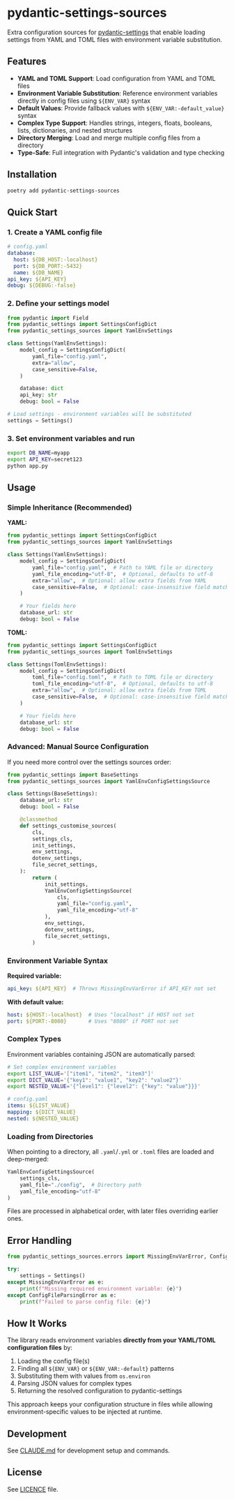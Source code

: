 # pydantic-settings-sources

Extra configuration sources for [pydantic-settings](https://github.com/pydantic/pydantic-settings) that enable loading settings from YAML and TOML files with environment variable substitution.

## Features

- **YAML and TOML Support**: Load configuration from YAML and TOML files
- **Environment Variable Substitution**: Reference environment variables directly in config files using `${ENV_VAR}` syntax
- **Default Values**: Provide fallback values with `${ENV_VAR:-default_value}` syntax
- **Complex Type Support**: Handles strings, integers, floats, booleans, lists, dictionaries, and nested structures
- **Directory Merging**: Load and merge multiple config files from a directory
- **Type-Safe**: Full integration with Pydantic's validation and type checking

## Installation

```bash
poetry add pydantic-settings-sources
```

## Quick Start

### 1. Create a YAML config file

```yaml
# config.yaml
database:
  host: ${DB_HOST:-localhost}
  port: ${DB_PORT:-5432}
  name: ${DB_NAME}
api_key: ${API_KEY}
debug: ${DEBUG:-false}
```

### 2. Define your settings model

```python
from pydantic import Field
from pydantic_settings import SettingsConfigDict
from pydantic_settings_sources import YamlEnvSettings

class Settings(YamlEnvSettings):
    model_config = SettingsConfigDict(
        yaml_file="config.yaml",
        extra="allow",
        case_sensitive=False,
    )

    database: dict
    api_key: str
    debug: bool = False

# Load settings - environment variables will be substituted
settings = Settings()
```

### 3. Set environment variables and run

```bash
export DB_NAME=myapp
export API_KEY=secret123
python app.py
```

## Usage

### Simple Inheritance (Recommended)

**YAML:**
```python
from pydantic_settings import SettingsConfigDict
from pydantic_settings_sources import YamlEnvSettings

class Settings(YamlEnvSettings):
    model_config = SettingsConfigDict(
        yaml_file="config.yaml",  # Path to YAML file or directory
        yaml_file_encoding="utf-8",  # Optional, defaults to utf-8
        extra="allow",  # Optional: allow extra fields from YAML
        case_sensitive=False,  # Optional: case-insensitive field matching
    )

    # Your fields here
    database_url: str
    debug: bool = False
```

**TOML:**
```python
from pydantic_settings import SettingsConfigDict
from pydantic_settings_sources import TomlEnvSettings

class Settings(TomlEnvSettings):
    model_config = SettingsConfigDict(
        toml_file="config.toml",  # Path to TOML file or directory
        toml_file_encoding="utf-8",  # Optional, defaults to utf-8
        extra="allow",  # Optional: allow extra fields from TOML
        case_sensitive=False,  # Optional: case-insensitive field matching
    )

    # Your fields here
    database_url: str
    debug: bool = False
```

### Advanced: Manual Source Configuration

If you need more control over the settings sources order:

```python
from pydantic_settings import BaseSettings
from pydantic_settings_sources import YamlEnvConfigSettingsSource

class Settings(BaseSettings):
    database_url: str
    debug: bool = False

    @classmethod
    def settings_customise_sources(
        cls,
        settings_cls,
        init_settings,
        env_settings,
        dotenv_settings,
        file_secret_settings,
    ):
        return (
            init_settings,
            YamlEnvConfigSettingsSource(
                cls,
                yaml_file="config.yaml",
                yaml_file_encoding="utf-8"
            ),
            env_settings,
            dotenv_settings,
            file_secret_settings,
        )
```

### Environment Variable Syntax

**Required variable:**
```yaml
api_key: ${API_KEY}  # Throws MissingEnvVarError if API_KEY not set
```

**With default value:**
```yaml
host: ${HOST:-localhost}  # Uses "localhost" if HOST not set
port: ${PORT:-8080}       # Uses "8080" if PORT not set
```

### Complex Types

Environment variables containing JSON are automatically parsed:

```bash
# Set complex environment variables
export LIST_VALUE='["item1", "item2", "item3"]'
export DICT_VALUE='{"key1": "value1", "key2": "value2"}'
export NESTED_VALUE='{"level1": {"level2": {"key": "value"}}}'
```

```yaml
# config.yaml
items: ${LIST_VALUE}
mapping: ${DICT_VALUE}
nested: ${NESTED_VALUE}
```

### Loading from Directories

When pointing to a directory, all `.yaml`/`.yml` or `.toml` files are loaded and deep-merged:

```python
YamlEnvConfigSettingsSource(
    settings_cls,
    yaml_file="./config",  # Directory path
    yaml_file_encoding="utf-8"
)
```

Files are processed in alphabetical order, with later files overriding earlier ones.

## Error Handling

```python
from pydantic_settings_sources.errors import MissingEnvVarError, ConfigFileParsingError

try:
    settings = Settings()
except MissingEnvVarError as e:
    print(f"Missing required environment variable: {e}")
except ConfigFileParsingError as e:
    print(f"Failed to parse config file: {e}")
```

## How It Works

The library reads environment variables **directly from your YAML/TOML configuration files** by:

1. Loading the config file(s)
2. Finding all `${ENV_VAR}` or `${ENV_VAR:-default}` patterns
3. Substituting them with values from `os.environ`
4. Parsing JSON values for complex types
5. Returning the resolved configuration to pydantic-settings

This approach keeps your configuration structure in files while allowing environment-specific values to be injected at runtime.

## Development

See [CLAUDE.md](CLAUDE.md) for development setup and commands.

## License

See [LICENCE](LICENCE) file.
